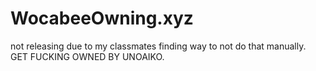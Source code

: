# WocabeeOwning.xyz
not releasing due to my classmates finding way to not do that manually.
GET FUCKING OWNED BY UNOAIKO.
